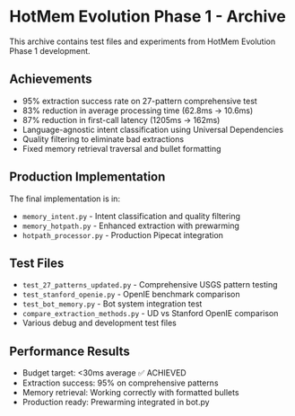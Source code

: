 # HotMem Evolution Phase 1 - Archive

This archive contains test files and experiments from HotMem Evolution Phase 1 development.

## Achievements
- 95% extraction success rate on 27-pattern comprehensive test
- 83% reduction in average processing time (62.8ms → 10.6ms)
- 87% reduction in first-call latency (1205ms → 162ms)
- Language-agnostic intent classification using Universal Dependencies
- Quality filtering to eliminate bad extractions
- Fixed memory retrieval traversal and bullet formatting

## Production Implementation
The final implementation is in:
- `memory_intent.py` - Intent classification and quality filtering
- `memory_hotpath.py` - Enhanced extraction with prewarming
- `hotpath_processor.py` - Production Pipecat integration

## Test Files
- `test_27_patterns_updated.py` - Comprehensive USGS pattern testing
- `test_stanford_openie.py` - OpenIE benchmark comparison  
- `test_bot_memory.py` - Bot system integration test
- `compare_extraction_methods.py` - UD vs Stanford OpenIE comparison
- Various debug and development test files

## Performance Results
- Budget target: <30ms average ✅ ACHIEVED
- Extraction success: 95% on comprehensive patterns
- Memory retrieval: Working correctly with formatted bullets
- Production ready: Prewarming integrated in bot.py